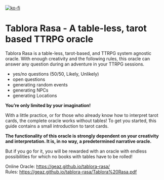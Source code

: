 [![ko-fi](https://www.ko-fi.com/img/githubbutton_sm.svg)](https://ko-fi.com/geaz84)

# Tablora Rasa - A table-less, tarot based TTRPG oracle

Tablora Rasa is a table-less, tarot-based, and TTRPG system agnostic oracle. With enough creativity and the following rules, this oracle can answer any question during an adventure in your TTRPG sessions.

- yes/no questions (50/50, Likely, Unlikely)
- open questions
- generating random events
- generating NPCs
- generating Locations

**You’re only limited by your imagination!**

With a little practice, or for those who already know how to interpret tarot cards, the complete oracle works without tables! To get you started, this guide contains a small introduction to tarot cards.

**The functionality of this oracle is strongly dependent on your creativity and interpretation. It is, in no way, a predetermined narrative oracle.**

But if you go for it, you will be rewarded with an oracle with endless possibilities for which no books with tables have to be rolled!

Online Oracle: https://geaz.github.io/tablora-rasa/  
Rules: https://geaz.github.io/tablora-rasa/Tablora%20Rasa.pdf